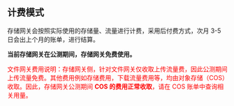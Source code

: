 ## 计费模式
存储网关会按照实际使用的存储量、流量进行计费，采用后付费方式，次月 3-5 日会出上个月的账单，进行结算。

**当前存储网关在公测期间，存储网关免费使用。**

<span style="color: red;">文件网关费用说明：存储网关侧，针对文件网关仅收取上传流量费，因此公测期间上传流量免费。其他费用例如存储费用，下载流量费用等，均由对象存储（COS）收取。因此，存储网关公测期间 **COS 的费用正常收取**，请在 COS 账单中查询相关用量。</span>


<!--
### 卷网关费用
卷网关费用包含卷存储，快照存储，上传流量，下载流量及跨地区复制费用。

项目 | 阶梯 | 费用
-----| ------- | -------
卷/快照 | - | 0.13 元/GB/月
上传流量 | - | 0.05 元/GB（每个网关 800元/月 封顶）
下载流量 | - | 0.5 元/GB
跨区域复制 | - | 0.5 元/GB

说明：如果使用云平台 CVM 部署存储网关服务端、且该 CVM 与存储网关云端服务在同一个地域；同时，客户端在云平台内部；则不收取上传量及下载流量费用。

### 文件网关费用
文件网关仅收取上传流量费用，其余的存储及下载流量均由对象存储（COS）收取，请在 COS 账单中查询相关用量。

项目 | 阶梯 | 费用
-----| ------- | -------
上传量 | - | 0.05 元/GB（每个网关 800元/月 封顶）

说明：如果使用云平台 CVM 部署存储网关服务端、且该 CVM 与存储网关云端服务在同一个地域；同时，客户端在云平台内部；则不收取上传量及下载流量费用。

### 磁带网关费用
磁带网关费用包含磁带存储，已归档磁带存储，上传流量，下载流量及磁带取回费用。

项目 | 阶梯 | 费用
-----| ------- | -------
磁带存储 | - | 0.13 元/GB/月
已归档磁带存储 | - | 0.033 元/GB/月
上传流量 | - | 0.05 元/GB（每个网关 800元/月 封顶）
下载流量 | - | 0.5 元/GB
磁带取回 | 1-5分钟取回数据  | 0.2 元/GB   
        | 3-5小时取回数据  | 0.06 元/GB 
        | 5-12小时取回数据  | 0.016 元/GB  
        
说明：如果使用云平台 CVM 部署存储网关服务端、且该 CVM 与存储网关云端服务在同一个地域；同时，客户端在云平台内部；则不收取上传量及下载流量费用。


## 计费案例
某企业使用了卷网关、文件网关及磁带网关。其中，卷网关每月存储量为 500 TB；文件网关每月存储量为 100 TB；磁带网关每月磁带存储量 50 TB， 已归档磁带存储量 5 PB。 每月上传数据量为 5 TB，每月下载流量为 500 GB，每月磁带取回量为 1 TB 。 则该用户每月账单为：

* 存储费用 = （卷+文件系统+磁带）存储量 * 0.13+ 已归档磁带存储量 * 0.033
	       = （500 TB + 100 TB + 50 TB) * 1024 * 0.13 + 5 PB * 1024 * 1024 * 0.033
		    = 259543 元
		  
* 上传量费用 = 5 TB * 1024 * 0.05 = 256 元

* 下载流量费用 = 500 GB * 0.6 = 300 元

* 磁带取回 = 1 TB * 1024 * 2= 2048 元

* 跨区域复制 = 0元 

**总费用=存储费用（259543 元）+ 上传量费用（256元） + 下载流量费用（300元） + 磁带取回（2048元） + 跨区域复制（0元）= 262147 元**
-->


